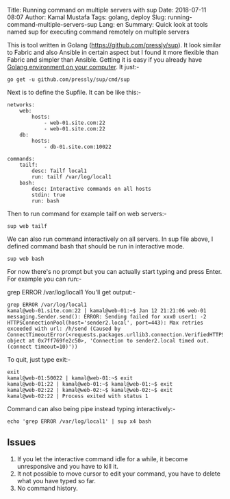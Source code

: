 Title: Running command on multiple servers with sup
Date: 2018-07-11 08:07
Author: Kamal Mustafa
Tags: golang, deploy
Slug: running-command-multiple-servers-sup
Lang: en
Summary: Quick look at tools named sup for executing command remotely on multiple servers

This is tool written in Golang (https://github.com/pressly/sup). It look similar to Fabric and also Ansible in certain aspect but I found it more flexible than Fabric and simpler than Ansible. Getting it is easy if you already have [Golang environment on your computer](https://github.com/devkini/notes/wiki/Go). It just:-

```
go get -u github.com/pressly/sup/cmd/sup
```

Next is to define the Supfile. It can be like this:-

```
networks:
    web:
        hosts:
            - web-01.site.com:22
            - web-01.site.com:22
    db:
        hosts:
            - db-01.site.com:10022

commands:
    tailf:
        desc: Tailf local1
        run: tailf /var/log/local1
    bash:
        desc: Interactive commands on all hosts
        stdin: true
        run: bash
```

Then to run command for example tailf on web servers:-

```
sup web tailf
```

We can also run command interactively on all servers. In sup file above, I defined command bash that should be run in interactive mode.

```
sup web bash
```

For now there's no prompt but you can actually start typing and press Enter. For example you can run:-

grep ERROR /var/log/local1
You'll get output:-

```
grep ERROR /var/log/local1
kamal@web-01.site.com:22 | kamal@web-01:~$ Jan 12 21:21:06 web-01 messaging.Sender.send(): ERROR: Sending failed for xxx0 user1: -2 HTTPSConnectionPool(host='sender2.local', port=443): Max retries exceeded with url: /h/send (Caused by ConnectTimeoutError(<requests.packages.urllib3.connection.VerifiedHTTPSConnection object at 0x7ff769fe2c50>, 'Connection to sender2.local timed out. (connect timeout=10)'))
```

To quit, just type exit:-

```
exit
kamal@web-01:50022 | kamal@web-01:~$ exit
kamal@web-01:22 | kamal@web-01:~$ kamal@web-01:~$ exit
kamal@web-02:22 | kamal@web-02:~$ kamal@web-02:~$ exit
kamal@web-02:22 | Process exited with status 1
```

Command can also being pipe instead typing interactively:-

```
echo 'grep ERROR /var/log/local1' | sup x4 bash
```

## Issues
1. If you let the interactive command idle for a while, it become unresponsive and you have to kill it.
2. It not possible to move cursor to edit your command, you have to delete what you have typed so far.
3. No command history.
